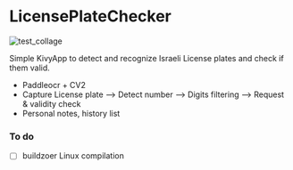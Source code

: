 # LicensePlateChecker

![test_collage](https://user-images.githubusercontent.com/70135336/225255281-d9fb7ce5-082e-404d-9533-520b3f8af3f1.jpg)

Simple KivyApp to detect and recognize Israeli License plates and check if them valid.
* Paddleocr + CV2
* Capture License plate --> Detect number --> Digits filtering --> Request & validity check
* Personal notes, history list

### To do
- [ ] buildzoer Linux compilation
